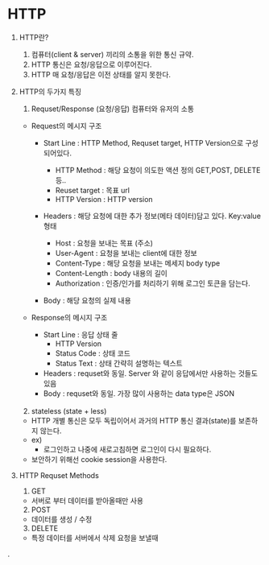 # HTTP

1. HTTP란?

   1. 컴퓨터(client & server) 끼리의 소통을 위한 통신 규약.
   2. HTTP 통신은 요청/응답으로 이루어진다.
   3. HTTP 매 요청/응답은 이전 상태를 알지 못한다.

2. HTTP의 두가지 특징

   1. Requset/Response (요청/응답)
      컴퓨터와 유저의 소통

   - Request의 메시지 구조

     - Start Line : HTTP Method, Requset target, HTTP Version으로 구성되어있다.
       - HTTP Method : 해당 요청이 의도한 액션 정의 GET,POST, DELETE 등..
       - Reuset target : 목표 url
       - HTTP Version : HTTP version
         </br>
     - Headers : 해당 요청에 대한 추가 정보(메타 데이터)담고 있다. Key:value 형태

       - Host : 요청을 보내는 목표 (주소)
       - User-Agent : 요청을 보내는 client에 대한 정보
       - Content-Type : 해당 요청을 보내는 메세지 body type
       - Content-Length : body 내용의 길이
       - Authorization : 인증/인가를 처리하기 위해 로그인 토큰을 담는다.

     - Body : 해당 요청의 실제 내용

   - Response의 메시지 구조

     - Start Line : 응답 상태 줄
       - HTTP Version
       - Status Code : 상태 코드
       - Status Text : 상태 간략히 설명하는 텍스트
         </br>
     - Headers : requset와 동일. Server 와 같이 응답에서만 사용하는 것들도 있음
       </br>
     - Body : requset와 동일. 가장 많이 사용하는 data type은 JSON

      </br>

   2. stateless (state + less)

   - HTTP 개별 통신은 모두 독립이어서 과거의 HTTP 통신 결과(state)를 보존하지 않는다.
   - ex)
     - 로그인하고 나중에 새로고침하면 로그인이 다시 필요하다.
   - 보안하기 위해선 cookie session을 사용한다.

3. HTTP Requset Methods

   1. GET

   - 서버로 부터 데이터를 받아올때만 사용

   2. POST

   - 데이터를 생성 / 수정

   3. DELETE

   - 특정 데이터를 서버에서 삭제 요청을 보낼때

.
